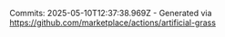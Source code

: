 Commits: 2025-05-10T12:37:38.969Z - Generated via https://github.com/marketplace/actions/artificial-grass
<br>
